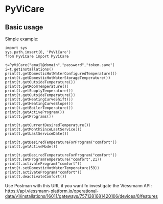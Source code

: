 # PyViCare
## Basic usage
Simple example:
```
import sys
sys.path.insert(0, 'PyViCare')
from PyViCare import PyViCare

t=PyViCare("email@domain","password","token.save")
i=t.getInstallations()
print(t.getDomesticHotWaterConfiguredTemperature()) 
print(t.getDomesticHotWaterStorageTemperature())
print(t.getOutsideTemperature())
print(t.getRoomTemperature())
print(t.getSupplyTemperature())
print(t.getOutsideTemperature()) 
print(t.getHeatingCurveShift()) 
print(t.getHeatingCurveSlope()) 
print(t.getBoilerTemperature())
print(t.getActiveProgram())
print(t.getPrograms())

print(t.getCurrentDesiredTemperature())
print(t.getMonthSinceLastService())
print(t.getLastServiceDate())

print(t.getDesiredTemperatureForProgram("comfort"))
print(t.getActiveMode())

print(t.getDesiredTemperatureForProgram("comfort"))
print(t.setProgramTemperature("comfort",21))
print(t.activateProgram("comfort"))
print(t.setDomesticHotWaterTemperature(59))
print(t.activateProgram("comfort"))
print(t.deactivateComfort())
```

Use Postman with this URL if you want fo investigate the Viessmann API:
https://api.viessmann-platform.io/operational-data/v1/installations/16011/gateways/7571381681420106/devices/0/features
